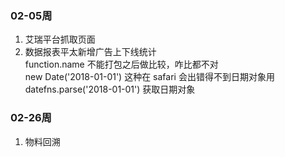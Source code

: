### 02-05周
1. 艾瑞平台抓取页面
2. 数据报表平太新增广告上下线统计  
function.name 不能打包之后做比较，咋比都不对  
new Date('2018-01-01') 这种在 safari 会出错得不到日期对象用 datefns.parse('2018-01-01') 获取日期对象  
### 02-26周
1. 物料回溯
